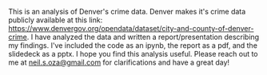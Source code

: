 This is an analysis of Denver's crime data. Denver makes it's crime data publicly available at this link: https://www.denvergov.org/opendata/dataset/city-and-county-of-denver-crime. I have analyzed the data and written a report/presentation describing my findings. I've included the code as an ipynb, the report as a pdf, and the slidedeck as a pptx. I hope you find this analysis useful. Please reach out to me at neil.s.oza@gmail.com for clarifications and have a great day!
